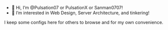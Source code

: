 - 👋 Hi, I’m @Pulsation07 or PulsationX or Sanman0707!
- 👀 I’m interested in Web Design, Server Architecture, and tinkering!

I keep some configs here for others to browse and for my own convenience.  

<!---
Pulsation07/Pulsation07 is a ✨ special ✨ repository because its `README.md` (this file) appears on your GitHub profile.
You can click the Preview link to take a look at your changes.
--->
